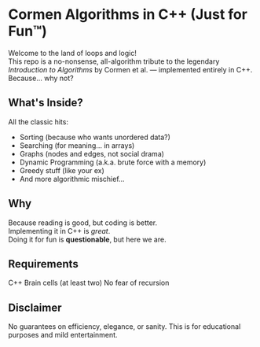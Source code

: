 # Cormen Algorithms in C++ (Just for Fun™)

Welcome to the land of loops and logic!  
This repo is a no-nonsense, all-algorithm tribute to the legendary *Introduction to Algorithms* by Cormen et al. — implemented entirely in C++. Because... why not?

## What's Inside?

All the classic hits:
- Sorting (because who wants unordered data?)
- Searching (for meaning... in arrays)
- Graphs (nodes and edges, not social drama)
- Dynamic Programming (a.k.a. brute force with a memory)
- Greedy stuff (like your ex)
- And more algorithmic mischief...

## Why

Because reading is good, but coding is better.  
Implementing it in C++ is *great*.  
Doing it for fun is **questionable**, but here we are.

## Requirements
C++
Brain cells (at least two)
No fear of recursion

## Disclaimer
No guarantees on efficiency, elegance, or sanity.
This is for educational purposes and mild entertainment.
